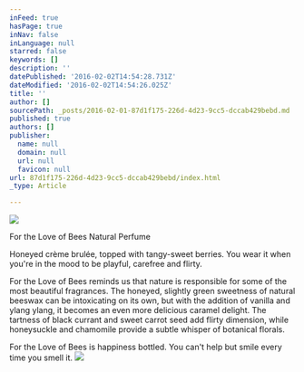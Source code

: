 ```yaml
---
inFeed: true
hasPage: true
inNav: false
inLanguage: null
starred: false
keywords: []
description: ''
datePublished: '2016-02-02T14:54:28.731Z'
dateModified: '2016-02-02T14:54:26.025Z'
title: ''
author: []
sourcePath: _posts/2016-02-01-87d1f175-226d-4d23-9cc5-dccab429bebd.md
published: true
authors: []
publisher:
  name: null
  domain: null
  url: null
  favicon: null
url: 87d1f175-226d-4d23-9cc5-dccab429bebd/index.html
_type: Article

---
```

![](https://the-grid-user-content.s3-us-west-2.amazonaws.com/d3ee841c-6167-4c72-a930-5a71279dc00f.jpg)

For the Love of Bees Natural Perfume

Honeyed crème brulée, topped with tangy-sweet berries. You wear it when you're in the mood to be playful, carefree and flirty. 
  
For the Love of Bees reminds us that nature is responsible for some of 
the most beautiful fragrances. The honeyed, slightly green sweetness of 
natural beeswax can be intoxicating on its own, but with the addition of
vanilla and ylang ylang, it becomes an even more delicious caramel 
delight. The tartness of black currant and sweet carrot seed add flirty 
dimension, while honeysuckle and chamomile provide a subtle whisper of 
botanical florals. 
  
For the Love of Bees is happiness bottled. You can't help but smile every time you smell it. ![](https://the-grid-user-content.s3-us-west-2.amazonaws.com/b1404acd-0517-4cea-b0e5-e32f55854614.JPG)